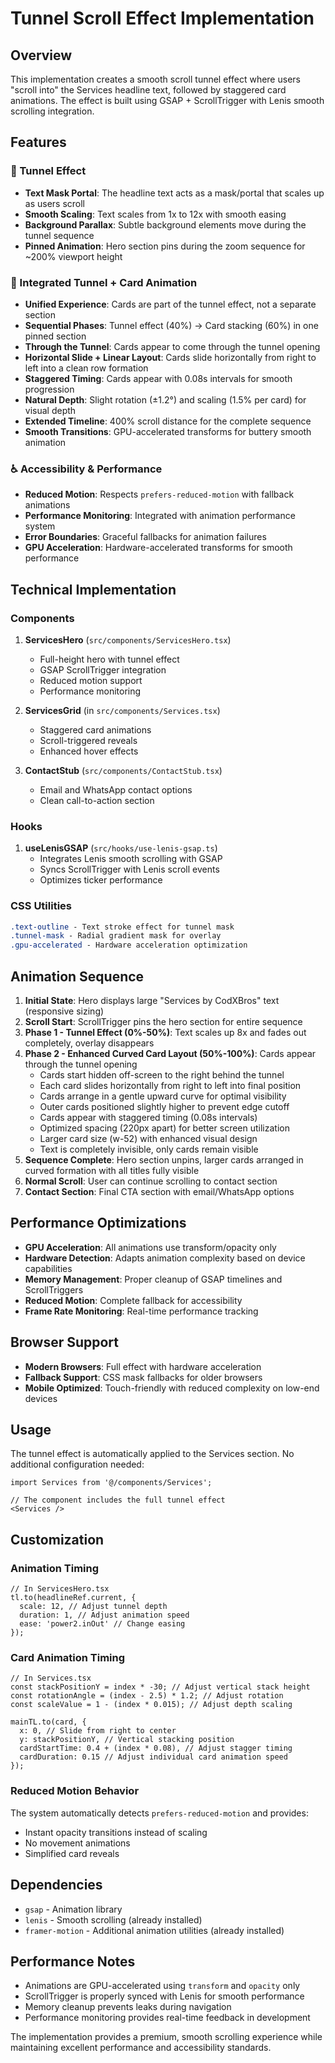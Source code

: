 # Tunnel Scroll Effect Implementation

## Overview

This implementation creates a smooth scroll tunnel effect where users "scroll into" the Services headline text, followed by staggered card animations. The effect is built using GSAP + ScrollTrigger with Lenis smooth scrolling integration.

## Features

### 🎯 Tunnel Effect
- **Text Mask Portal**: The headline text acts as a mask/portal that scales up as users scroll
- **Smooth Scaling**: Text scales from 1x to 12x with smooth easing
- **Background Parallax**: Subtle background elements move during the tunnel sequence
- **Pinned Animation**: Hero section pins during the zoom sequence for ~200% viewport height

### 🎨 Integrated Tunnel + Card Animation
- **Unified Experience**: Cards are part of the tunnel effect, not a separate section
- **Sequential Phases**: Tunnel effect (40%) → Card stacking (60%) in one pinned section
- **Through the Tunnel**: Cards appear to come through the tunnel opening
- **Horizontal Slide + Linear Layout**: Cards slide horizontally from right to left into a clean row formation
- **Staggered Timing**: Cards appear with 0.08s intervals for smooth progression
- **Natural Depth**: Slight rotation (±1.2°) and scaling (1.5% per card) for visual depth
- **Extended Timeline**: 400% scroll distance for the complete sequence
- **Smooth Transitions**: GPU-accelerated transforms for buttery smooth animation

### ♿ Accessibility & Performance
- **Reduced Motion**: Respects `prefers-reduced-motion` with fallback animations
- **Performance Monitoring**: Integrated with animation performance system
- **Error Boundaries**: Graceful fallbacks for animation failures
- **GPU Acceleration**: Hardware-accelerated transforms for smooth performance

## Technical Implementation

### Components

1. **ServicesHero** (`src/components/ServicesHero.tsx`)
   - Full-height hero with tunnel effect
   - GSAP ScrollTrigger integration
   - Reduced motion support
   - Performance monitoring

2. **ServicesGrid** (in `src/components/Services.tsx`)
   - Staggered card animations
   - Scroll-triggered reveals
   - Enhanced hover effects

3. **ContactStub** (`src/components/ContactStub.tsx`)
   - Email and WhatsApp contact options
   - Clean call-to-action section

### Hooks

1. **useLenisGSAP** (`src/hooks/use-lenis-gsap.ts`)
   - Integrates Lenis smooth scrolling with GSAP
   - Syncs ScrollTrigger with Lenis scroll events
   - Optimizes ticker performance

### CSS Utilities

```css
.text-outline - Text stroke effect for tunnel mask
.tunnel-mask - Radial gradient mask for overlay
.gpu-accelerated - Hardware acceleration optimization
```

## Animation Sequence

1. **Initial State**: Hero displays large "Services by CodXBros" text (responsive sizing)
2. **Scroll Start**: ScrollTrigger pins the hero section for entire sequence
3. **Phase 1 - Tunnel Effect (0%-50%)**: Text scales up 8x and fades out completely, overlay disappears
4. **Phase 2 - Enhanced Curved Card Layout (50%-100%)**: Cards appear through the tunnel opening
   - Cards start hidden off-screen to the right behind the tunnel
   - Each card slides horizontally from right to left into final position
   - Cards arrange in a gentle upward curve for optimal visibility
   - Outer cards positioned slightly higher to prevent edge cutoff
   - Cards appear with staggered timing (0.08s intervals)
   - Optimized spacing (220px apart) for better screen utilization
   - Larger card size (w-52) with enhanced visual design
   - Text is completely invisible, only cards remain visible
5. **Sequence Complete**: Hero section unpins, larger cards arranged in curved formation with all titles fully visible
6. **Normal Scroll**: User can continue scrolling to contact section
7. **Contact Section**: Final CTA section with email/WhatsApp options

## Performance Optimizations

- **GPU Acceleration**: All animations use transform/opacity only
- **Hardware Detection**: Adapts animation complexity based on device capabilities
- **Memory Management**: Proper cleanup of GSAP timelines and ScrollTriggers
- **Reduced Motion**: Complete fallback for accessibility
- **Frame Rate Monitoring**: Real-time performance tracking

## Browser Support

- **Modern Browsers**: Full effect with hardware acceleration
- **Fallback Support**: CSS mask fallbacks for older browsers
- **Mobile Optimized**: Touch-friendly with reduced complexity on low-end devices

## Usage

The tunnel effect is automatically applied to the Services section. No additional configuration needed:

```tsx
import Services from '@/components/Services';

// The component includes the full tunnel effect
<Services />
```

## Customization

### Animation Timing
```tsx
// In ServicesHero.tsx
tl.to(headlineRef.current, {
  scale: 12, // Adjust tunnel depth
  duration: 1, // Adjust animation speed
  ease: 'power2.inOut' // Change easing
});
```

### Card Animation Timing
```tsx
// In Services.tsx
const stackPositionY = index * -30; // Adjust vertical stack height
const rotationAngle = (index - 2.5) * 1.2; // Adjust rotation
const scaleValue = 1 - (index * 0.015); // Adjust depth scaling

mainTL.to(card, {
  x: 0, // Slide from right to center
  y: stackPositionY, // Vertical stacking position
  cardStartTime: 0.4 + (index * 0.08), // Adjust stagger timing
  cardDuration: 0.15 // Adjust individual card animation speed
});
```

### Reduced Motion Behavior
The system automatically detects `prefers-reduced-motion` and provides:
- Instant opacity transitions instead of scaling
- No movement animations
- Simplified card reveals

## Dependencies

- `gsap` - Animation library
- `lenis` - Smooth scrolling (already installed)
- `framer-motion` - Additional animation utilities (already installed)

## Performance Notes

- Animations are GPU-accelerated using `transform` and `opacity` only
- ScrollTrigger is properly synced with Lenis for smooth performance
- Memory cleanup prevents leaks during navigation
- Performance monitoring provides real-time feedback in development

The implementation provides a premium, smooth scrolling experience while maintaining excellent performance and accessibility standards.